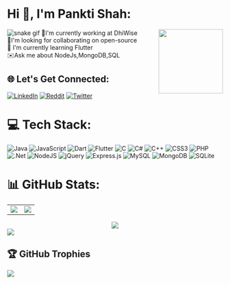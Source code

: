 # Hi 👋, I'm Pankti Shah:
![snake gif](https://github.com/Pankti910/Pankti910/output/github-contribution-grid-snake.gif)
<image align="right" width="150" height="150" src="https://user-images.githubusercontent.com/47489894/190889614-1fc3a4da-58f6-4e5f-88ef-96e584af8dff.png"/>
:rocket:I'm currently working at DhiWise
<br>
:handshake:I'm looking for collaborating on open-source
<br>
:seedling:	I'm currently learning Flutter
<br>
:envelope:Ask me about NodeJs,MongoDB,SQL


## 🌐 Let's Get Connected:
[![LinkedIn](https://img.shields.io/badge/LinkedIn-%230077B5.svg?logo=linkedin&logoColor=white)](https://linkedin.com/in/pankti-shah-a85270170) [![Reddit](https://img.shields.io/badge/Reddit-%23FF4500.svg?logo=Reddit&logoColor=white)](https://reddit.com/user/DeCoder22) [![Twitter](https://img.shields.io/badge/Twitter-%231DA1F2.svg?logo=Twitter&logoColor=white)](https://twitter.com/ShahPankti2) 

# 💻 Tech Stack:
![Java](https://img.shields.io/badge/java-%23ED8B00.svg?style=for-the-badge&logo=java&logoColor=white) ![JavaScript](https://img.shields.io/badge/javascript-%23323330.svg?style=for-the-badge&logo=javascript&logoColor=%23F7DF1E) ![Dart](https://img.shields.io/badge/dart-%230175C2.svg?style=for-the-badge&logo=dart&logoColor=white) ![Flutter](https://img.shields.io/badge/Flutter-%2302569B.svg?style=for-the-badge&logo=Flutter&logoColor=white)
![C](https://img.shields.io/badge/c-%2300599C.svg?style=for-the-badge&logo=c&logoColor=white) ![C#](https://img.shields.io/badge/c%23-%23239120.svg?style=for-the-badge&logo=c-sharp&logoColor=white) ![C++](https://img.shields.io/badge/c++-%2300599C.svg?style=for-the-badge&logo=c%2B%2B&logoColor=white) ![CSS3](https://img.shields.io/badge/css3-%231572B6.svg?style=for-the-badge&logo=css3&logoColor=white) ![PHP](https://img.shields.io/badge/php-%23777BB4.svg?style=for-the-badge&logo=php&logoColor=white) ![.Net](https://img.shields.io/badge/.NET-5C2D91?style=for-the-badge&logo=.net&logoColor=white) ![NodeJS](https://img.shields.io/badge/node.js-6DA55F?style=for-the-badge&logo=node.js&logoColor=white) ![jQuery](https://img.shields.io/badge/jquery-%230769AD.svg?style=for-the-badge&logo=jquery&logoColor=white) ![Express.js](https://img.shields.io/badge/express.js-%23404d59.svg?style=for-the-badge&logo=express&logoColor=%2361DAFB) ![MySQL](https://img.shields.io/badge/mysql-%2300f.svg?style=for-the-badge&logo=mysql&logoColor=white) ![MongoDB](https://img.shields.io/badge/MongoDB-%234ea94b.svg?style=for-the-badge&logo=mongodb&logoColor=white) ![SQLite](https://img.shields.io/badge/sqlite-%2307405e.svg?style=for-the-badge&logo=sqlite&logoColor=white)
# 📊 GitHub Stats:


<table>
<tr>
<td>
<image style="max-width: 100%;" src="https://github-readme-stats.vercel.app/api?username=Pankti910&theme=react&hide_border=false&include_all_commits=true&count_private=true&show_icons=true"/>
</td>

<td>
<image src="https://github-readme-streak-stats.herokuapp.com/?user=Pankti910&theme=react&hide_border=false&show_icons=true"/>

</td>
</tr>
</table>
<div align="center">
<image  src="https://github-readme-stats.vercel.app/api/top-langs/?username=Pankti910&theme=react&hide_border=false&include_all_commits=true&count_private=true"/>

</div>
<image src="https://activity-graph.herokuapp.com/graph?username=Pankti910&theme=react-dark&bg_color=20232a&hide_border=true"/>


## 🏆 GitHub Trophies
![](https://github-profile-trophy.vercel.app/?username=Pankti910&theme=gruvbox&no-frame=false&no-bg=false&margin-w=120)

